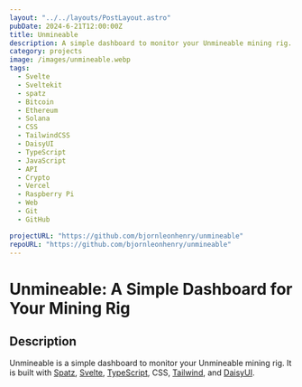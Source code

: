 ```yaml
---
layout: "../../layouts/PostLayout.astro"
pubDate: 2024-6-21T12:00:00Z
title: Unmineable
description: A simple dashboard to monitor your Unmineable mining rig.
category: projects
image: /images/unmineable.webp
tags:
  - Svelte
  - Sveltekit
  - spatz
  - Bitcoin
  - Ethereum
  - Solana
  - CSS
  - TailwindCSS
  - DaisyUI
  - TypeScript
  - JavaScript
  - API
  - Crypto
  - Vercel
  - Raspberry Pi
  - Web
  - Git
  - GitHub

projectURL: "https://github.com/bjornleonhenry/unmineable"
repoURL: "https://github.com/bjornleonhenry/unmineable"
---
```


# Unmineable: A Simple Dashboard for Your Mining Rig

## Description

Unmineable is a simple dashboard to monitor your Unmineable mining rig. It is built with [Spatz](https://github.com/bjornleonhenry/spatz), [Svelte](https://svelte.dev), [TypeScript](https://typescript.org), CSS, [Tailwind](https://tailwindcss.com), and [DaisyUI](https://daisyui.com).
